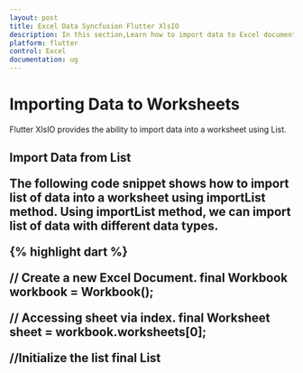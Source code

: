 ```yaml
---
layout: post
title: Excel Data Syncfusion Flutter XlsIO
description: In this section,Learn how to import data to Excel document from objects, Collections, List using Syncfusion Flutter XlsIO.
platform: flutter
control: Excel
documentation: ug
---
```


# Importing Data to Worksheets
Flutter XlsIO provides the ability to import data into a worksheet using List<Object>.

## Import Data from List<Object>

The following code snippet shows how to import list of data into a worksheet using **importList** method.
Using **importList** method, we can import list of data with different data types.

{% highlight dart %}

// Create a new Excel Document.
final Workbook workbook = Workbook();

// Accessing sheet via index.
final Worksheet sheet = workbook.worksheets[0];

//Initialize the list<Object>
final List<Object> list = [
  'Toatal Income',
  20000,
  'On Date',
  DateTime(2021, 11, 11)
];

//Import the Object list to Sheet
sheet.importList(list, 1, 1, true);

// Save and dispose workbook.
final List<int>? bytes = workbook.saveAsStream();
File('Importlist.xlsx').writeAsBytes(bytes!);
workbook.dispose();

{% endhighlight %}